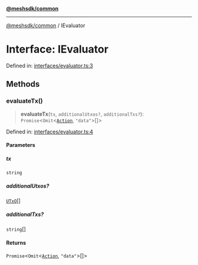 [**@meshsdk/common**](../README.md)

***

[@meshsdk/common](../globals.md) / IEvaluator

# Interface: IEvaluator

Defined in: [interfaces/evaluator.ts:3](https://github.com/MeshJS/mesh/blob/1abde1553cbd7cf2cf4e40197fc0de9e4a7d0f49/packages/mesh-common/src/interfaces/evaluator.ts#L3)

## Methods

### evaluateTx()

> **evaluateTx**(`tx`, `additionalUtxos?`, `additionalTxs?`): `Promise`\<`Omit`\<[`Action`](../type-aliases/Action.md), `"data"`\>[]\>

Defined in: [interfaces/evaluator.ts:4](https://github.com/MeshJS/mesh/blob/1abde1553cbd7cf2cf4e40197fc0de9e4a7d0f49/packages/mesh-common/src/interfaces/evaluator.ts#L4)

#### Parameters

##### tx

`string`

##### additionalUtxos?

[`UTxO`](../type-aliases/UTxO.md)[]

##### additionalTxs?

`string`[]

#### Returns

`Promise`\<`Omit`\<[`Action`](../type-aliases/Action.md), `"data"`\>[]\>
